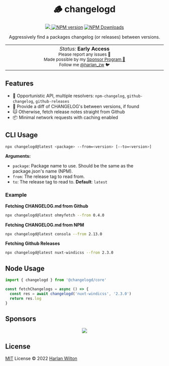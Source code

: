 <h1 align='center'>🪵 changelogd</h1>

<p align="center">
<a href='https://github.com/harlan-zw/changelogd/actions/workflows/ci.yml'>
<img src='https://github.com/harlan-zw/changelogd/actions/workflows/ci.yml/badge.svg' >
</a>
<a href="https://www.npmjs.com/package/changelogd" target="__blank"><img src="https://img.shields.io/npm/v/changelogd?color=2B90B6&label=" alt="NPM version"></a>
<a href="https://www.npmjs.com/package/changelogd" target="__blank"><img alt="NPM Downloads" src="https://img.shields.io/npm/dm/changelogd?color=349dbe&label="></a>
<br>
</p>

<p align="center">
Aggressively find a packages changelog (or releases) between versions.
</p>

<p align="center">
<table>
<tbody>
<td align="center">
<img width="2000" height="0" /><br>
<i>Status:</i> <b>Early Access</b> <br>
<sup> Please report any issues 🐛</sup><br>
<sub>Made possible by my <a href="https://github.com/sponsors/harlan-zw">Sponsor Program 💖</a><br> Follow me <a href="https://twitter.com/harlan_zw">@harlan_zw</a> 🐦</sub><br>
<img width="2000" height="0" />
</td>
</tbody>
</table>
</p>

## Features

- 🌳 Opportunistic API, multiple resolvers: `npm-changelog`, `github-changelog`, `github-releases`
- 🦭 Provide a diff of CHANGELOG's between versions, if found  
- 🐱 Otherwise, fetch release notes straight from Github
- 📦 Minimal network requests with caching enabled

## CLI Usage

```sh
npx changelogd@latest <package> --from=<version> [--to=<version>]
```

**Arguments:**

- `package`: Package name to use. Should be the same as the package.json's name (NPM).
- `from`: The release tag to read from.
- `to`: The release tag to read to. **Default**: `latest`

### Example

**Fetching CHANGELOG.md from Github**

```sh
npx changelogd@latest ohmyfetch --from 0.4.0
```

**Fetching CHANGELOG.md from NPM**

```sh
npx changelogd@latest consola --from 2.13.0
```

**Fetching Github Releases**

```sh
npx changelogd@latest nuxt-windicss --from 2.3.0
```


## Node Usage

```ts
import { changelogd } from '@changelogd/core'

const fetchChangelogs = async () => {
  const res = await changelogd('nuxt-windicss', '2.3.0')
  return res.log
}
```

## Sponsors

<p align="center">
  <a href="https://cdn.jsdelivr.net/gh/harlan-zw/static/sponsors.svg">
    <img src='https://cdn.jsdelivr.net/gh/harlan-zw/static/sponsors.svg'/>
  </a>
</p>

## License

[MIT](./LICENSE) License © 2022 [Harlan Wilton](https://github.com/harlan-zw)
